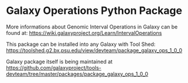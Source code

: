 Galaxy Operations Python Package
================================

More informations about Genomic Interval Operations in Galaxy can be found at:
https://wiki.galaxyproject.org/Learn/IntervalOperations

This package can be installed into any Galaxy with Tool Shed: https://toolshed.g2.bx.psu.edu/view/devteam/package_galaxy_ops_1_0_0

Galaxy package itself is being maintained at https://github.com/galaxyproject/tools-devteam/tree/master/packages/package_galaxy_ops_1_0_0
